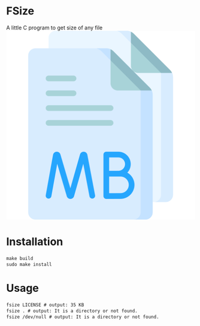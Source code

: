 # FSize
A little C program to get size of any file
![File Size Icon](/file.png)

# Installation
```
make build
sudo make install
```

# Usage
```
fsize LICENSE # output: 35 KB
fsize . # output: It is a directory or not found.
fsize /dev/null # output: It is a directory or not found.
```
